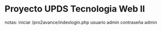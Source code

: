 # Proyecto UPDS Tecnologia Web II
notas:
iniciar /pro2avance/indexlogin.php
usuario admin
contraseña admin

